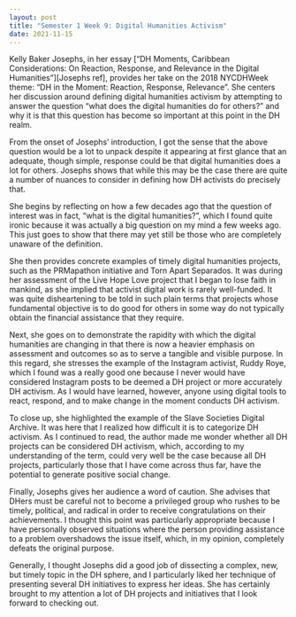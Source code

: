 ```yaml
---
layout: post
title: "Semester 1 Week 9: Digital Humanities Activism"
date: 2021-11-15
---
```

Kelly Baker Josephs, in her essay [“DH Moments, Caribbean Considerations: On Reaction, Response, and Relevance in the Digital Humanities”][Josephs ref], provides her take on the 2018 NYCDHWeek theme: “DH in the Moment: Reaction, Response, Relevance”. She centers her discussion around defining digital humanities activism by attempting to answer the question “what does the digital humanities do for others?” and why it is that this question has become so important at this point in the DH realm.

From the onset of Josephs’ introduction, I got the sense that the above question would be a lot to unpack despite it appearing at first glance that an adequate, though simple, response could be that digital humanities does a lot for others. Josephs shows that while this may be the case there are quite a number of nuances to consider in defining how DH activists do precisely that.

She begins by reflecting on how a few decades ago that the question of interest was in fact, “what is the digital humanities?”, which I found quite ironic because it was actually a big question on my mind a few weeks ago. This just goes to show that there may yet still be those who are completely unaware of the definition.

She then provides concrete examples of timely digital humanities projects, such as the PRMapathon initiative and Torn Apart Separados. It was during her assessment of the Live Hope Love project that I began to lose faith in mankind, as she implied that activist digital work is rarely well-funded. It was quite disheartening to be told in such plain terms that projects whose fundamental objective is to do good for others in some way do not typically obtain the financial assistance that they require.

Next, she goes on to demonstrate the rapidity with which the digital humanities are changing in that there is now a heavier emphasis on assessment and outcomes so as to serve a tangible and visible purpose. In this regard, she stresses the example of the Instagram activist, Ruddy Roye, which I found was a really good one because I never would have considered Instagram posts to be deemed a DH project or more accurately DH activism. As I would have learned, however, anyone using digital tools to react, respond, and to make change in the moment conducts DH activism.

To close up, she highlighted the example of the Slave Societies Digital Archive. It was here that I realized how difficult it is to categorize DH activism. As I continued to read, the author made me wonder whether all DH projects can be considered DH activism, which, according to my understanding of the term, could very well be the case because all DH projects, particularly those that I have come across thus far, have the potential to generate positive social change.

Finally, Josephs gives her audience a word of caution. She advises that DHers must be careful not to become a privileged group who rushes to be timely, political, and radical in order to receive congratulations on their achievements. I thought this point was particularly appropriate because I have personally observed situations where the person providing assistance to a problem overshadows the issue itself, which, in my opinion, completely defeats the original purpose.

Generally, I thought Josephs did a good job of dissecting a complex, new, but timely topic in the DH sphere, and I particularly liked her technique of presenting several DH initiatives to express her ideas. She has certainly brought to my attention a lot of DH projects and initiatives that I look forward to checking out.

[Jospehs ref]: http://www.digitalhumanities.org/dhq/vol/13/3/000427/000427.html
